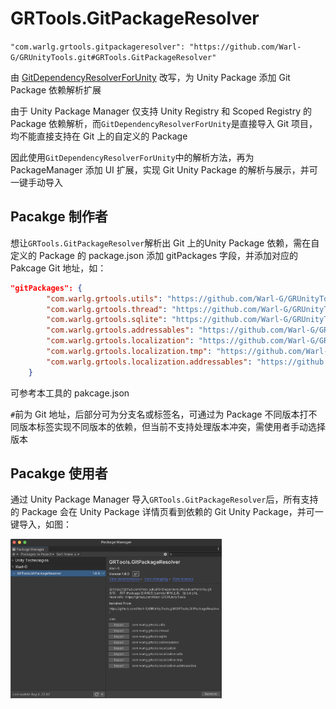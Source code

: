 # GRTools.GitPackageResolver  

`"com.warlg.grtools.gitpackageresolver": "https://github.com/Warl-G/GRUnityTools.git#GRTools.GitPackageResolver"`

由 [GitDependencyResolverForUnity](https://github.com/mob-sakai/GitDependencyResolverForUnity) 改写，为 Unity Package 添加 Git Package 依赖解析扩展   

由于 Unity Package Manager 仅支持 Unity Registry 和 Scoped Registry 的 Package 依赖解析，而`GitDependencyResolverForUnity`是直接导入 Git 项目，均不能直接支持在 Git 上的自定义的 Package  

因此使用`GitDependencyResolverForUnity`中的解析方法，再为 PackageManager 添加 UI 扩展，实现 Git Unity Package 的解析与展示，并可一键手动导入

## Pacakge 制作者  

想让`GRTools.GitPackageResolver`解析出 Git 上的Unity Package 依赖，需在自定义的 Package 的 package.json 添加 gitPackages 字段，并添加对应的 Pakcage Git 地址，如：

```json
"gitPackages": {
		"com.warlg.grtools.utils": "https://github.com/Warl-G/GRUnityTools.git#GRTools.Utils",
		"com.warlg.grtools.thread": "https://github.com/Warl-G/GRUnityTools.git#GRTools.Thread",
		"com.warlg.grtools.sqlite": "https://github.com/Warl-G/GRUnityTools.git#GRTools.Sqlite",
		"com.warlg.grtools.addressables": "https://github.com/Warl-G/GRUnityTools.git#GRTools.Addressables",
		"com.warlg.grtools.localization": "https://github.com/Warl-G/GRUnityTools.git#GRTools.Localization",
		"com.warlg.grtools.localization.tmp": "https://github.com/Warl-G/GRUnityTools.git#GRTools.Localization.TextMeshPro",
		"com.warlg.grtools.localization.addressables": "https://github.com/Warl-G/GRUnityTools.git#GRTools.Localization.Addressables"
	}
```

可参考本工具的 pakcage.json

`#`前为 Git 地址，后部分可为分支名或标签名，可通过为 Package 不同版本打不同版本标签实现不同版本的依赖，但当前不支持处理版本冲突，需使用者手动选择版本  

## Pacakge 使用者

通过 Unity Package Manager 导入`GRTools.GitPackageResolver`后，所有支持的 Package 会在 Unity Package 详情页看到依赖的 Git Unity Package，并可一键导入，如图：  

<img src="Doc01.png" alt="Doc01" style="zoom:33%;" />
